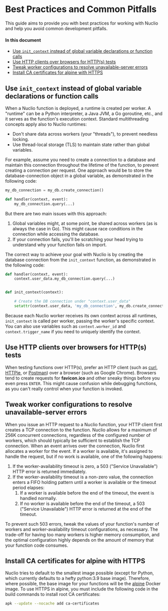 # Best Practices and Common Pitfalls

This guide aims to provide you with best practices for working with Nuclio and help you avoid common development pitfalls.

#### In this document

- [Use `init_context` instead of global variable declarations or function calls](#init_context-instead-of-global-context)
- [Use HTTP clients over browsers for HTTP(s) tests](#http-clients-for-testing)
- [Tweak worker configurations to resolve unavailable-server errors](#tweak-worker-cfg-to-resolve-http-503-errors)
- [Install CA certificates for alpine with HTTPS](#ca-certificates-for-alpine-w-https)

<a id="init_context-instead-of-global-context"></a>
## Use `init_context` instead of global variable declarations or function calls

When a Nuclio function is deployed, a runtime is created per worker. A "runtime" can be a Python interpreter, a Java JVM, a Go goroutine, etc., and it serves as the function's execution context.
Standard multithreading concepts apply also to Nuclio runtimes:

- Don't share data across workers (your "threads"), to prevent needless locking.
- Use thread-local storage (TLS) to maintain state rather than global variables.

For example, assume you need to create a connection to a database and maintain this connection throughout the lifetime of the function, to prevent creating a connection per request. One approach would be to store the database-connection object in a global variable, as demonstrated in the following code:
```python
my_db_connection = my_db.create_connection()

def handler(context, event):
    my_db_connection.query(...)
```
But there are two main issues with this approach:

1. Global variables might, at some point, be shared across workers (as is always the case in Go). This might cause race conditions in the connection while accessing the database.
2. If your connection fails, you'll be scratching your head trying to understand why your function fails on import.

The correct way to achieve your goal with Nuclio is by creating the database connection from the `init_context` function, as demonstrated in the following code:
```python
def handler(context, event):
    context.user_data.my_db_connection.query(...)


def init_context(context):

    # Create the DB connection under "context.user_data"
    setattr(context.user_data, 'my_db_connection', my_db.create_connection())
```

Because each Nuclio worker receives its own context across all runtimes, `init_context` is called per worker, passing the worker's specific context. You can also use variables such as `context.worker_id` and `context.trigger_name` if you need to uniquely identify the context.

<a id="http-clients-for-testing"></a>
## Use HTTP clients over browsers for HTTP(s) tests

When testing functions over HTTP(s), prefer an HTTP client (such as [curl](https://curl.se/), [HTTPie](https://httpie.org/), or [Postman](https://www.postman.com/)) over a browser (such as Google Chrome).
Browsers tend to create requests for **favicon.ico** and other sneaky things before you even press `ENTER`. This might cause confusion while debugging functions, as you can't really control when your function is invoked.

<a id="tweak-worker-cfg-to-resolve-http-503-errors"></a>
## Tweak worker configurations to resolve unavailable-server errors

When you issue an HTTP request to a Nuclio function, your HTTP client first creates a TCP connection to the function. Nuclio allows for a maximum of 256K concurrent connections, regardless of the configured number of workers, which should typically be sufficient to establish the TCP connection. When an event arrives over the connection, Nuclio first allocates a worker for the event. If a worker is available, it's assigned to handle the request, but if no work is available, one of the following happens:

1. If the worker-availability timeout is zero, a 503 ("Service Unavailable") HTTP error is returned immediately.
2. If the worker-availability timeout is a non-zero value, the connection enters a FIFO holding pattern until a worker is available or the timeout period elapses:
    1. If a worker is available before the end of the timeout, the event is handled normally.
    2. If no worker is available before the end of the timeout, a 503 ("Service Unavailable") HTTP error is returned at the end of the timeout.

To prevent such 503 errors, tweak the values of your function's number of workers and worker-availability timeout configurations, as necessary. The trade-off for having too many workers is higher memory consumption, and the optimal configuration highly depends on the amount of memory that your function code consumes.

<a id="ca-certificates-for-alpine-w-https"></a>
## Install CA certificates for alpine with HTTPS

Nuclio tries to default to the smallest image possible (except for Python, which currently defaults to a hefty python:3.9 base image). Therefore, where possible, the base image for your functions will be the [alpine](https://hub.docker.com/_/alpine) Docker image. To use HTTPS in alpine, you must include the following code in the build commands to install root CA certificates:
```sh
apk --update --nocache add ca-certificates
```

